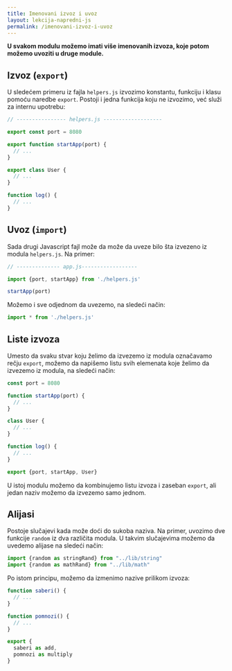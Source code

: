 ```yaml
---
title: Imenovani izvoz i uvoz
layout: lekcija-napredni-js
permalink: /imenovani-izvoz-i-uvoz
---
```


**U svakom modulu možemo imati više imenovanih izvoza, koje potom možemo uvoziti u druge module.**

## Izvoz (`export`)

U sledećem primeru iz fajla `helpers.js` izvozimo konstantu, funkciju i klasu pomoću naredbe `export`. Postoji i jedna funkcija koju ne izvozimo, već služi za internu upotrebu:

```js
// ---------------- helpers.js -------------------

export const port = 8080

export function startApp(port) {
  // ...
}

export class User {
  // ...
}

function log() {
  // ...
}
```

## Uvoz (`import`)

Sada drugi Javascript fajl može da može da uveze bilo šta izvezeno iz modula `helpers.js`. Na primer:

```js
// -------------- app.js------------------

import {port, startApp} from './helpers.js'

startApp(port)
```

Možemo i sve odjednom da uvezemo, na sledeći način:

```js
import * from './helpers.js'
```

## Liste izvoza

Umesto da svaku stvar koju želimo da izvezemo iz modula označavamo rečju `export`, možemo da napišemo listu svih elemenata koje želimo da izvezemo iz modula, na sledeći način:

```js
const port = 8080

function startApp(port) {
  // ...
}

class User {
  // ...
}

function log() {
  // ...
}

export {port, startApp, User}
```

U istoj modulu možemo da kombinujemo listu izvoza i zaseban `export`, ali jedan naziv možemo da izvezemo samo jednom.

## Alijasi

Postoje slučajevi kada može doći do sukoba naziva. Na primer, uvozimo dve funkcije `random` iz dva različita modula. U takvim slučajevima možemo da uvedemo alijase na sledeći način:

```js
import {random as stringRand} from "../lib/string"
import {random as mathRand} from "../lib/math"
```

Po istom principu, možemo da izmenimo nazive prilikom izvoza:

```js
function saberi() {
  // ...
}

function pomnozi() {
  // ...
}

export {
  saberi as add,
  pomnozi as multiply
}
```
